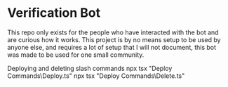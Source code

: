# Verification Bot
 
This repo only exists for the people who have interacted with the bot and are curious how it works.
This project is by no means setup to be used by anyone else, and requires a lot of setup that I will not document, this bot was made to be used for one small community.

Deploying and deleting slash commands
npx tsx "Deploy Commands\Deploy.ts"
npx tsx "Deploy Commands\Delete.ts"

